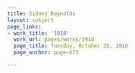 ```yaml
---
title: Sidney Reynolds
layout: subject
page_links:
- work_title: '1918'
  work_url: pages/works/1918
  page_title: Tuesday, October 22, 1918
  page_anchor: page-673

---
```

